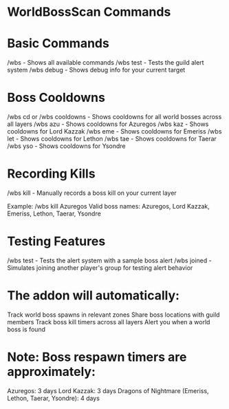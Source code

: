 # WorldBossScan Commands
# Basic Commands

/wbs - Shows all available commands
/wbs test - Tests the guild alert system
/wbs debug - Shows debug info for your current target

# Boss Cooldowns

/wbs cd or /wbs cooldowns - Shows cooldowns for all world bosses across all layers
/wbs azu - Shows cooldowns for Azuregos
/wbs kaz - Shows cooldowns for Lord Kazzak
/wbs eme - Shows cooldowns for Emeriss
/wbs let - Shows cooldowns for Lethon
/wbs tae - Shows cooldowns for Taerar
/wbs yso - Shows cooldowns for Ysondre

# Recording Kills

/wbs kill <bossname> - Manually records a boss kill on your current layer

Example: /wbs kill Azuregos
Valid boss names: Azuregos, Lord Kazzak, Emeriss, Lethon, Taerar, Ysondre


# Testing Features

/wbs test - Tests the alert system with a sample boss alert
/wbs joined - Simulates joining another player's group for testing alert behavior

# The addon will automatically:

Track world boss spawns in relevant zones
Share boss locations with guild members
Track boss kill timers across all layers
Alert you when a world boss is found

# Note: Boss respawn timers are approximately:

Azuregos: 3 days
Lord Kazzak: 3 days
Dragons of Nightmare (Emeriss, Lethon, Taerar, Ysondre): 4 days